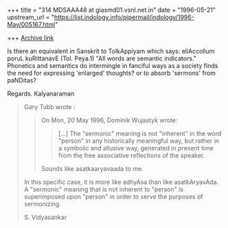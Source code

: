 +++
title = "314 MDSAAA48 at giasmd01.vsnl.net.in"
date = "1996-05-21"
upstream_url = "https://list.indology.info/pipermail/indology/1996-May/005167.html"

+++
[Archive link](https://list.indology.info/pipermail/indology/1996-May/005167.html)

Is there an equivalent in Sanskrit to TolkAppiyam which says:
ellAccollum poruL kuRittanavE (Tol. Peya.1) "All words are semantic indicators."
Phonetics and semantics do intermingle in fanciful ways as a society finds
the need
for expressing 'enlarged' thoughts? or to absorb  'sermons' from paNDitas?

Regards. Kalyanaraman

>Gary Tubb wrote :
>
>> On Mon, 20 May 1996, Dominik Wujastyk wrote:
>> >
>> > [...]
>> > The "sermonic"  meaning is not "inherent" in the word "person" in any
>> > historically meaningful way, but rather in a symbolic and allusive way,
>> > generated in present time from the free associative reflections of the
>> > speaker.
>> 
>> Sounds like asatkaaryavaada to me.
>
>In this specific case, it is more like adhyAsa than like asatkAryavAda. A
>"sermonic" meaning that is not inherent to "person" is superimposed upon
>"person" in order to serve the purposes of sermonizing. 
>
>S. Vidyasankar
>
>
>
>





